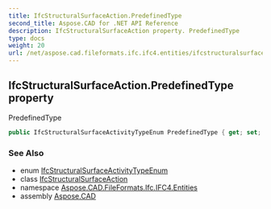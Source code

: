 ```yaml
---
title: IfcStructuralSurfaceAction.PredefinedType
second_title: Aspose.CAD for .NET API Reference
description: IfcStructuralSurfaceAction property. PredefinedType
type: docs
weight: 20
url: /net/aspose.cad.fileformats.ifc.ifc4.entities/ifcstructuralsurfaceaction/predefinedtype/
---
```

## IfcStructuralSurfaceAction.PredefinedType property

PredefinedType

```csharp
public IfcStructuralSurfaceActivityTypeEnum PredefinedType { get; set; }
```

### See Also

* enum [IfcStructuralSurfaceActivityTypeEnum](../../../aspose.cad.fileformats.ifc.ifc4.types/ifcstructuralsurfaceactivitytypeenum/)
* class [IfcStructuralSurfaceAction](../)
* namespace [Aspose.CAD.FileFormats.Ifc.IFC4.Entities](../../../aspose.cad.fileformats.ifc.ifc4.entities/)
* assembly [Aspose.CAD](../../../)


